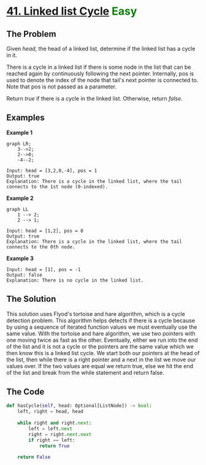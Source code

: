 # [41. Linked list Cycle](https://leetcode.com/problems/linked-list-cycle/) <span style="color:green">Easy</span>

## **The Problem**
Given *head*, the head of a linked list, determine if the linked list has a cycle in it.

There is a cycle in a linked list if there is some node in the list that can be reached again by continuously following the next pointer. Internally, pos is used to denote the index of the node that tail's next pointer is connected to. Note that pos is not passed as a parameter.

Return *true* if there is a cycle in the linked list. Otherwise, return *false*.

## **Examples**
**Example 1**
```mermaid
graph LR;
    3-->2;
    2-->0;
    -4--2;
```
```
Input: head = [3,2,0,-4], pos = 1
Output: true
Explanation: There is a cycle in the linked list, where the tail connects to the 1st node (0-indexed).
```
**Example 2**
```mermaid
graph LL
    1 --> 2;
    2 --> 1;
```
```
Input: head = [1,2], pos = 0
Output: true
Explanation: There is a cycle in the linked list, where the tail connects to the 0th node.
```
**Example 3**
```
Input: head = [1], pos = -1
Output: false
Explanation: There is no cycle in the linked list.
```

## **The Solution**
This solution uses Flyod's tortoise and hare algorithm, which is a cycle detection problem. This algorithm helps detects if there is a cycle because by using a sequence of iterated function values we must eventually use the same value. With the tortoise and hare algorithm, we use two pointers with one moving twice as fast as the other. Eventually, either we run into the end of the list and it is not a cycle or the pointers are the same value which we then know this is a linked list cycle.
We start both our pointers at the head of the list, then while there is a right pointer and a next in the list we move our values over. If the two values are equal we return true, else we hit the end of the list and break from the while statement and return false.

## **The Code**

```python
def hasCycle(self, head: Optional[ListNode]) -> bool:
    left, right = head, head
    
    while right and right.next:
        left = left.next
        right = right.next.next
        if right == left:
            return True
        
    return False
```
